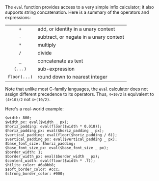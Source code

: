 The `eval` function provides access to a very simple infix calculator; it also supports string concatenation. Here is a summary of the operators and expressions:

| | |
| :---: | --- |
|  `+` | add, or identity in a unary context |
|  `-` | subtract, or negate in a unary context |
|  `*` | multiply |
|  `/` | divide |
|  `_` | concatenate as text |
|  `(...)` | sub-expression |
|  `floor(...)` | round down to nearest integer |

Note that unlike most C-family languages, the `eval` calculator does not assign different precedence to its operators. Thus, `4+10/2` is equivalent to `(4+10)/2` not `4+(10/2)`.

Here's a real-world example:

```
$width: 800;
$width_px: eval($width _ px);
$horiz_padding: eval(floor($width * 0.018));
$horiz_padding_px: eval($horiz_padding _ px);
$vertical_padding: eval(floor($horiz_padding / 6));
$vertical_padding_px: eval($vertical_padding _ px);
$base_font_size: $horiz_padding;
$base_font_size_px: eval($base_font_size _ px);
$border_width: 1;
$border_width_px: eval($border_width _ px);
$content_width: eval(floor($width * .7));
$hilite_color: #6a8bb8;
$soft_border_color: #ccc;
$strong_border_color: #000;
```
